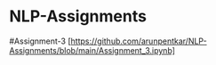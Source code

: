 # NLP-Assignments
#Assignment-3 [https://github.com/arunpentkar/NLP-Assignments/blob/main/Assignment_3.ipynb]
